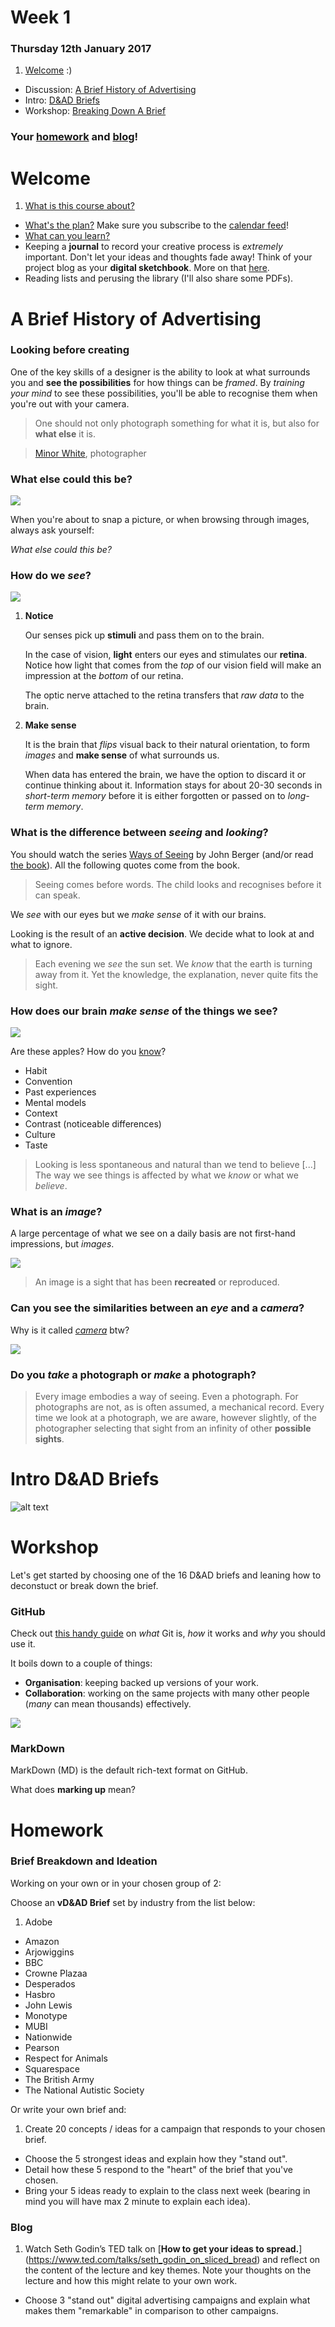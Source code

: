 # Week 1

### Thursday 12th January 2017

1. [Welcome](#welcome) :)
* Discussion: [A Brief History of Advertising](#A-Brief-History-of-Advertising)
* Intro: [D&AD Briefs](#Intro-D&AD-Briefs)  
* Workshop: [Breaking Down A Brief](#workshop)

### Your [homework](#homework) and [blog](#blog)!


# Welcome

1. [What is this course about?](../../README.md)
* [What's the plan?](../../README.md#plan) Make sure you subscribe to the [calendar feed](https://www.google.com/calendar/ical/rave.ac.uk_agop0ff7kdgdc289jdrl5021gs%40group.calendar.google.com/public/basic.ics)! 
* [What can you learn?](../../README.md#learning-goals)
* Keeping a **journal** to record your creative process is *extremely* important. Don't let your ideas and thoughts fade away! Think of your project blog as your **digital sketchbook**. More on that [here](https://github.com/RavensbourneWebMedia/Blogging#why-blogging).
* Reading lists and perusing the library (I'll also share some PDFs).


# A Brief History of Advertising

### Looking before creating

One of the key skills of a designer is the ability to look at what surrounds you and **see the possibilities** for how things can be *framed*. By *training your mind* to see these possibilities, you'll be able to recognise them when you're out with your camera. 

> One should not only photograph something for what it is, but also for **what else** it is.

> [Minor White](https://en.wikipedia.org/wiki/Minor_White), photographer

### What else could this be?

[![](https://c1.staticflickr.com/1/635/21793377515_d56a624435_b.jpg)](https://www.flickr.com/photos/foilman/21793377515/in/pool-facesinplaces/)

When you're about to snap a picture, or when browsing through images, always ask yourself: 

*What else could this be?* 


### How do we *see*? 

![](assets/apple-eye.png)

<!--[The Stage Theory Model](https://en.wikipedia.org/wiki/Atkinson–Shiffrin_memory_model):-->

1. **Notice**   
	
	Our senses pick up **stimuli** and pass them on to the brain. 
	
	In the case of vision, **light** enters our eyes and stimulates our **retina**. Notice how light that comes from the *top* of our vision field will make an impression at the *bottom* of our retina.
	
	The optic nerve attached to the retina transfers that *raw data* to the brain.	
2. **Make sense**  
	
	It is the brain that *flips* visual back to their natural orientation, to form *images* and **make sense** of what surrounds us.
	
	When data has entered the brain, we have the option to discard it or continue thinking about it. Information stays for about 20-30 seconds in *short-term memory* before it is either forgotten or passed on to *long-term memory*.

### What is the difference between *seeing* and *looking*?
	
You should watch the series [Ways of Seeing](https://youtu.be/XShzabEv8bM?t=2m37s) by John Berger (and/or read [the book](https://en.wikipedia.org/wiki/Ways_of_Seeing)). All the following quotes come from the book.
	
> Seeing comes before words. The child looks and recognises before it can speak.

We *see* with our eyes but we *make sense* of it with our brains. 

Looking is the result of an **active decision**. We decide what to look at and what to ignore.

> Each evening we *see* the sun set. We *know* that the earth is turning away from it. Yet the knowledge, the explanation, never quite fits the sight. 

### How does our brain *make sense* of the things we see?

[![](assets/apples-cranach.jpg)](http://courtauld.ac.uk/gallery/collection/paintings/renaissance/lucas-cranach-the-elder-adam-and-eve)

Are these apples? How do you [know](http://courtauld.ac.uk/gallery/collection/paintings/renaissance/lucas-cranach-the-elder-adam-and-eve)?

* Habit
* Convention
* Past experiences
* Mental models
* Context
* Contrast (noticeable differences)
* Culture
* Taste

> Looking is less spontaneous and natural than we tend to believe [...] The way we see things is affected by what we *know* or what we *believe*.


<!-- > We never look at just one thing; we are always looking at the **relation between things and ourselves**. -->

<!-- > But there is also another sense in which seeing comes before words. It is seeing which establishes our place in the
surrounding world; we explain that world with words, but words can never undo the fact that we are surrounded by it. -->


### What is an *image*?

A large percentage of what we see on a daily basis are not first-hand impressions, but *images*.

[![](assets/pipe-magritte.jpg)](https://en.wikipedia.org/wiki/The_Treachery_of_Images)

> An image is a sight that has been **recreated** or reproduced.
	
### Can you see the similarities between an *eye* and a *camera*?

Why is it called [*camera*](https://en.wikipedia.org/wiki/Camera_obscura) btw?

[![](assets/camera-obscura.png)](https://en.wikipedia.org/wiki/Camera_obscura)

<!--https://commons.wikimedia.org/wiki/File:Camera_obscura2.jpg#/media/File:Camera_obscura2.jpg-->

### Do you *take* a photograph or *make* a photograph?

> Every image embodies a way of seeing. Even a photograph. For photographs are not, as is often assumed, a mechanical record. Every time we look at a photograph, we are aware, however slightly, of the photographer selecting that sight from an infinity of other **possible sights**.

<!--### How do we create images?

* What are you looking at?
* How do you look at things?
* How do you want things to be looked at?
* What do you look like?
* What is the relationship between what you see and what you make? What you make and how you are seen?-->


# Intro D&AD Briefs

![alt text](assets/DAD_Award_New-Blood.jpg)





# Workshop

Let's get started by choosing one of the 16 D&AD briefs and leaning how to deconstuct or break down the brief. 

### GitHub 

Check out [this handy guide](https://github.com/RavensbourneWebMedia/Guides/blob/master/how-to-git.md) on *what* Git is, *how* it works and *why* you should use it.

It boils down to a couple of things:

* **Organisation**: keeping backed up versions of your work.
* **Collaboration**: working on the same projects with many other people (*many* can mean thousands) effectively.

[![](https://raw.githubusercontent.com/RavensbourneWebMedia/Guides/master/assets/git-graphic-giraffe.png)](https://github.com/RavensbourneWebMedia/Guides/blob/master/how-to-git.md)

### MarkDown

MarkDown (MD) is the default rich-text format on GitHub.

What does **marking up** mean?




# Homework

### Brief Breakdown and Ideation

Working on your own or in your chosen group of 2:

Choose an **vD&AD Brief** set by industry from the list below:

1. Adobe
* Amazon
* Arjowiggins
* BBC 
* Crowne Plazaa
* Desperados
* Hasbro
* John Lewis
* Monotype
* MUBI
* Nationwide
* Pearson
* Respect for Animals
* Squarespace
* The British Army
* The National Autistic Society

Or write your own brief and:

1. Create 20 concepts / ideas for a campaign that responds to your chosen brief. 
* Choose the 5 strongest ideas and explain how they "stand out". 
* Detail how these 5 respond to the "heart" of the brief that you've chosen. 
* Bring your 5 ideas ready to explain to the class next week (bearing in mind you will have max 2 minute to explain each idea). 

### Blog 

1. Watch Seth Godin’s TED talk on [**How to get your ideas to spread.**] (https://www.ted.com/talks/seth_godin_on_sliced_bread) and reflect on the content of the lecture and key themes. Note your thoughts on the lecture and how this might relate to your own work. 
* Choose 3 "stand out" digital advertising campaigns and explain what makes them "remarkable" in comparison to other campaigns. 


